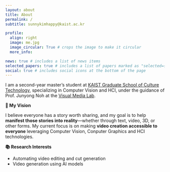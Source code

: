 ```yaml
---
layout: about
title: About
permalink: /
subtitle: sunnykimhappy@kaist.ac.kr

profile:
  align: right
  image: me.jpg
  image_circular: True # crops the image to make it circular
  more_info: 

news: true # includes a list of news items
selected_papers: true # includes a list of papers marked as "selected={true}"
social: true # includes social icons at the bottom of the page
---
```


I am a second-year master’s student at [KAIST Graduate School of Culture Technology](https://ct.kaist.ac.kr/), specializing in Computer Vision and HCI, under the guidance of Prof. Junyong Noh at the [Visual Media Lab](https://vml.kaist.ac.kr/).

**🌟 My Vision**

I believe everyone has a story worth sharing, and my goal is to help **manifest those stories into reality**—whether through text, video, 3D, or other forms. My current focus is on making **video creation accessible to everyone** leveraging Computer Vision, Conputer Graphics and HCI technologies.

**📚 Research Interests**
- Automating video editing and cut generation
- Video generation using AI models
